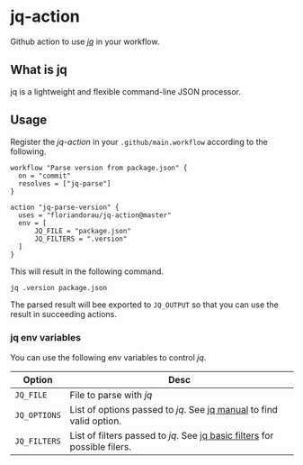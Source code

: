 # jq-action #

Github action to use [_jq_](https://stedolan.github.io/jq/) in your workflow.

## What is jq ##

jq is a lightweight and flexible command-line JSON processor.

## Usage ##

Register the _jq-action_ in your `.github/main.workflow` according to the following.

```
workflow "Parse version from package.json" {
  on = "commit"
  resolves = ["jq-parse"]
}

action "jq-parse-version" {
  uses = "floriandorau/jq-action@master"
  env = [
      JQ_FILE = "package.json"
      JQ_FILTERS = ".version"
  ]
}
```

This will result in the following command.

```bash
jq .version package.json
```

The parsed result will bee exported to `JQ_OUTPUT` so that you can use the result in succeeding actions.


### jq env variables ###

You can use the following env variables to control _jq_.


| Option        | Desc
| ------------- | ---------------------------------------
| `JQ_FILE`     | File to parse with _jq_
| `JQ_OPTIONS`  | List of options passed to _jq_. See [jq manual](https://stedolan.github.io/jq/manual/#Invokingjq) to find valid option.
| `JQ_FILTERS`  | List of filters passed to _jq_. See [jq basic filters](https://stedolan.github.io/jq/manual/#Basicfilters) for possible filers.
